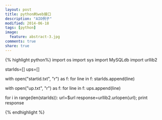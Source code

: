 ```yaml
---
layout: post
title: python刷web接口
description: "AIO例子"
modified: 2014-06-18
tags: [python]
image:
  feature: abstract-3.jpg
comments: true
share: true
---
```



{% highlight python%}
import os
import sys
import MySQLdb
import urllib2                                                                                                                          
 
starIds=[]
ups=[]
 
with open("startid.txt", "r") as f:
     for line in f:
          starIds.append(line)
 
with open("up.txt", "r") as f:
     for line in f:
          ups.append(line)
 
for i in range(len(starIds)):
    url=$url
    response=urllib2.urlopen(url);
    print response

{% endhighlight %}
